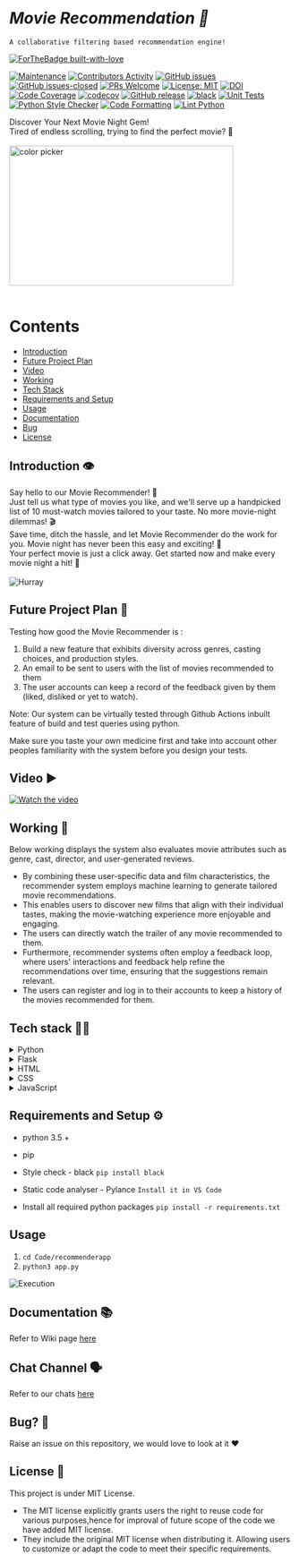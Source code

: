 # <i>Movie Recommendation 🎥 </i>
    A collaborative filtering based recommendation engine!




[![ForTheBadge built-with-love](http://ForTheBadge.com/images/badges/built-with-love.svg)](https://github.com/MadhurDixit13)



[![Maintenance](https://img.shields.io/badge/Maintained%3F-yes-green.svg)](https://github.com/nikki1234567/MovieRecommender/graphs/commit-activity) [![Contributors Activity](https://img.shields.io/github/commit-activity/m/nikki1234567/MovieRecommender)](https://github.com/nikki1234567/MovieRecommender/pulse) [![GitHub issues](https://img.shields.io/github/issues/nikki1234567/MovieRecommender.svg)](https://github.com/nikki1234567/MovieRecommender/issues) [![GitHub issues-closed](https://img.shields.io/github/issues-closed-raw/nikki1234567/MovieRecommender)](https://github.com/nikki1234567/MovieRecommender/issues?q=is%3Aissue+is%3Aclosed) [![PRs Welcome](https://img.shields.io/badge/PRs-welcome-brightgreen.svg?style=flat-square)](http://makeapullrequest.com) [![License: MIT](https://img.shields.io/badge/License-MIT-red.svg)](https://opensource.org/licenses/MIT) [![DOI](https://zenodo.org/badge/DOI/10.5281/zenodo.14027294.svg)](https://doi.org/10.5281/zenodo.14027294) [![Code Coverage](https://github.com/nikki1234567/MovieRecommender/actions/workflows/codecov.yml/badge.svg)](https://github.com/nikki1234567/MovieRecommender/actions/workflows/codecov.yml) [![codecov](https://codecov.io/gh/nikki1234567/MovieRecommender/graph/badge.svg?token=9NGWAJ7BST)](https://codecov.io/gh/nikki1234567/MovieRecommender) [![GitHub release](https://img.shields.io/github/release/nikki1234567/MovieRecommender.svg)](https://github.com/nikki1234567/MovieRecommender/releases) [![black](https://img.shields.io/badge/StyleChecker-black-purple.svg)](https://pypi.org/project/black/) 
[![Unit Tests](https://github.com/nikki1234567/MovieRecommender/actions/workflows/test.yml/badge.svg)](https://github.com/nikki1234567/MovieRecommender/actions/workflows/test.yml)
[![Python Style Checker](https://github.com/nikki1234567/MovieRecommender/actions/workflows/python_style_checker.yml/badge.svg)](https://github.com/nikki1234567/MovieRecommender/actions/workflows/python_style_checker.yml)
[![Code Formatting](https://github.com/nikki1234567/MovieRecommender/actions/workflows/code_formatting.yml/badge.svg)](https://github.com/nikki1234567/MovieRecommender/actions/workflows/code_formatting.yml)
[![Lint Python](https://github.com/nikki1234567/MovieRecommender/actions/workflows/syntax_checker.yml/badge.svg)](https://github.com/nikki1234567/MovieRecommender/actions/workflows/syntax_checker.yml)

Discover Your Next Movie Night Gem!<br>
Tired of endless scrolling, trying to find the perfect movie? 🍿<br><br>
<img width="400" height="250" alt="color picker" src="https://github.com/nikki1234567/MovieRecommender/blob/master/asset/Front-page.gif?raw=true" /><br><br>

# <b>Contents</b>

- [Introduction](https://github.com/nikki1234567/MovieRecommender#introduction-%EF%B8%8F)<br>
- [Future Project Plan](https://github.com/nikki1234567/MovieRecommender#future-project-plan-%F0%9F%94%AE)<br>
- [Video](https://github.com/nikki1234567/MovieRecommender#video-%EF%B8%8F)<br>
- [Working](https://github.com/nikki1234567/MovieRecommender#working-)<br>
- [Tech Stack](https://github.com/nikki1234567/MovieRecommender#tech-stack-)<br>
- [Requirements and Setup](https://github.com/nikki1234567/MovieRecommender#requirements-and-setup-%EF%B8%8F)<br>
- [Usage](https://github.com/nikki1234567/MovieRecommender#usage)<br>
- [Documentation](https://github.com/nikki1234567/MovieRecommender#documentation-)<br>
- [Bug](https://github.com/nikki1234567/MovieRecommender#bug-)<br>
- [License](https://github.com/nikki1234567/MovieRecommender#license-%F0%9F%93%83)



## Introduction 👁️

Say hello to our Movie Recommender! 🚀<br>
Just tell us what type of movies you like, and we'll serve up a handpicked list of 10 must-watch movies tailored to your taste. No more movie-night dilemmas! 🎬<br>
Save time, ditch the hassle, and let Movie Recommender do the work for you. Movie night has never been this easy and exciting! 🌟<br>
Your perfect movie is just a click away. Get started now and make every movie night a hit! 👏<br><br>
![Hurray](https://media.giphy.com/media/jwY84621p1hhnG0ANK/giphy.gif)




## Future Project Plan 🔮

Testing how good the Movie Recommender is :

1. Build a new feature that exhibits diversity across genres, casting choices, and production styles.
2. An email to be sent to users with the list of movies recommended to them
3. The user accounts can keep a record of the feedback given by them (liked, disliked or yet to watch).


Note: Our system can be virtually tested through Github Actions inbuilt feature of build and test queries using python.

Make sure you taste your own medicine first and take into account other peoples familiarity with the system before you design your tests.


## Video ▶️ 

[![Watch the video](https://markdown-videos-api.jorgenkh.no/youtube/303Q73iKKPw)](https://youtu.be/303Q73iKKPw)






## Working 📱

Below working displays the system also evaluates movie attributes such as genre, cast, director, and user-generated reviews. 
- By combining these user-specific data and film characteristics, the recommender system employs machine learning to generate tailored movie recommendations.
- This enables users to discover new films that align with their individual tastes, making the movie-watching experience more enjoyable and engaging.
- The users can directly watch the trailer of any movie recommended to them. 
- Furthermore, recommender systems often employ a feedback loop, where users' interactions and feedback help refine the recommendations over time, ensuring that the suggestions remain relevant.
- The users can register and log in to their accounts to keep a history of the movies recommended for them.






## Tech stack 👨‍💻
<details>
<summary>Python</summary>

Python is a high-level, general-purpose programming language known for its simplicity and readability. It's a widely used language for web development, data analysis, artificial intelligence, and more.

![Python](https://media.giphy.com/media/2vnId4IaAjIGZd2EWC/giphy.gif)
</details>

<details>
<summary>Flask</summary>

Flask is a micro web framework written in Python. It's lightweight and easy to use for building web applications, making it an excellent choice for small to medium-sized projects.

![Flask](https://miro.medium.com/v2/resize:fit:679/0*Nh_pliddv1BFAx68.gif)
</details>

<details>
<summary>HTML</summary>

HTML (Hypertext Markup Language) is the standard markup language for creating web pages and web applications. It's used for structuring the content on the web.

![HTML](https://media.giphy.com/media/l3vRfNA1p0rvhMSvS/giphy.gif)
</details>

<details>
<summary>CSS</summary>

CSS (Cascading Style Sheets) is a style sheet language used for describing the look and formatting of a document written in HTML. It's essential for web design and layout.

![CSS](https://alvaromontoro.com/images/blog/css-typewriter.gif)
</details>

<details>
<summary>JavaScript</summary>

JavaScript is a versatile and widely used programming language for adding interactivity and dynamic behavior to web pages. It's essential for client-side web development.

![JavaScript](https://media.giphy.com/media/SvFocn0wNMx0iv2rYz/giphy.gif)
</details>

## Requirements and Setup ⚙️


- python 3.5 +
- pip
- Style check  - black
    `pip install black`
- Static code analyser - Pylance
    `Install it in VS Code`

- Install all required python packages
    `pip install -r requirements.txt `

## Usage
1. `cd Code/recommenderapp`
2. `python3 app.py`

![Execution](https://raw.githubusercontent.com/MadhurDixit13/MovieRecommender/master/asset/execution.gif)




## Documentation 📚
Refer to Wiki page [here](https://github.com/ebanigogia/MovieRecommender/wiki/Delta-(Project-3))

## Chat Channel 🗣️
Refer to our chats [here](https://discord.com/channels/1164337248746082394/1164337249387823152)

## Bug? 🐛
Raise an issue on this repository, we would love to look at it ❤️

## License 📃
This project is under MIT License.
- The MIT license explicitly grants users the right to reuse code for various purposes,hence for improval of future scope of the code we have added MIT license.
- They include the original MIT license when distributing it. Allowing users to customize or adapt the code to meet their specific requirements.
